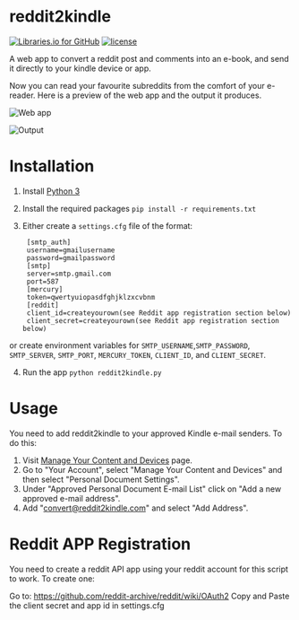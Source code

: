reddit2kindle 
=============
[![Libraries.io for GitHub](https://img.shields.io/librariesio/github/JamieMagee/reddit2kindle.svg)](https://libraries.io/github/JamieMagee/reddit2kindle)
[![license](https://img.shields.io/github/license/mashape/apistatus.svg)](https://opensource.org/licenses/MIT)

A web app to convert a reddit post and comments into an e-book, and send it directly to your kindle device or app.

Now you can read your favourite subreddits from the comfort of your e-reader. Here is a preview of the web app and the output it produces.

![Web app](https://i.imgur.com/NQfG9Nt.png)

![Output](http://i.imgur.com/u5Vpkpq.png)

Installation
============
1. Install [Python 3](https://www.python.org/downloads)
2. Install the required packages `pip install -r requirements.txt`
3. Either create a `settings.cfg` file of the format:

        [smtp_auth]
        username=gmailusername
        password=gmailpassword
        [smtp]
        server=smtp.gmail.com
        port=587
        [mercury]
        token=qwertyuiopasdfghjklzxcvbnm
        [reddit]
        client_id=createyourown(see Reddit app registration section below)
        client_secret=createyourown(see Reddit app registration section below)
or create environment variables for `SMTP_USERNAME`,`SMTP_PASSWORD`, `SMTP_SERVER`, `SMTP_PORT`, `MERCURY_TOKEN`, `CLIENT_ID`, and `CLIENT_SECRET`.

4. Run the app `python reddit2kindle.py`

Usage
=====
You need to add reddit2kindle to your approved Kindle e-mail senders. To do this:

1. Visit [Manage Your Content and Devices](http://www.amazon.co.uk/manageyourkindle) page.
2. Go to "Your Account", select "Manage Your Content and Devices" and then select "Personal Document Settings".
3. Under "Approved Personal Document E-mail List" click on "Add a new approved e-mail address".
4. Add "convert@reddit2kindle.com" and select "Add Address".


Reddit APP Registration
======

You need to create a reddit API app using your reddit account for this script to work. To create one: 

Go to: https://github.com/reddit-archive/reddit/wiki/OAuth2
Copy and Paste the client secret and app id in settings.cfg